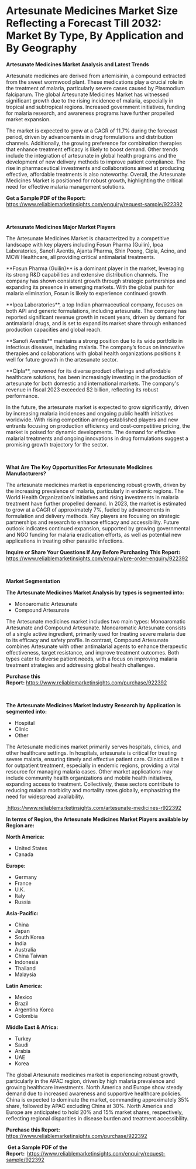 <p><h1>Artesunate Medicines Market Size Reflecting a Forecast Till 2032: Market By Type, By Application and By Geography</h1></p><p><strong>Artesunate Medicines Market Analysis and Latest Trends</strong></p>
<p><p>Artesunate medicines are derived from artemisinin, a compound extracted from the sweet wormwood plant. These medications play a crucial role in the treatment of malaria, particularly severe cases caused by Plasmodium falciparum. The global Artesunate Medicines Market has witnessed significant growth due to the rising incidence of malaria, especially in tropical and subtropical regions. Increased government initiatives, funding for malaria research, and awareness programs have further propelled market expansion.</p><p>The market is expected to grow at a CAGR of 11.7% during the forecast period, driven by advancements in drug formulations and distribution channels. Additionally, the growing preference for combination therapies that enhance treatment efficacy is likely to boost demand. Other trends include the integration of artesunate in global health programs and the development of new delivery methods to improve patient compliance. The rise in pharmaceutical investments and collaborations aimed at producing effective, affordable treatments is also noteworthy. Overall, the Artesunate Medicines Market is positioned for robust growth, highlighting the critical need for effective malaria management solutions.</p></p>
<p><strong>Get a Sample PDF of the Report:&nbsp;</strong> <a href="https://www.reliablemarketinsights.com/enquiry/request-sample/922392?utm_campaign=3446&utm_medium=2&utm_source=Github&utm_content=ia&utm_term=18042025&utm_id=artesunate-medicines">https://www.reliablemarketinsights.com/enquiry/request-sample/922392</a></p>
<p>&nbsp;</p>
<p><strong>Artesunate Medicines Major Market Players</strong></p>
<p><p>The Artesunate Medicines Market is characterized by a competitive landscape with key players including Fosun Pharma (Guilin), Ipca Laboratories, Sanofi Aventis, Ajanta Pharma, Shin Poong, Cipla, Acino, and MCW Healthcare, all providing critical antimalarial treatments.</p><p>**Fosun Pharma (Guilin)** is a dominant player in the market, leveraging its strong R&D capabilities and extensive distribution channels. The company has shown consistent growth through strategic partnerships and expanding its presence in emerging markets. With the global push for malaria elimination, Fosun is likely to experience continued growth.</p><p>**Ipca Laboratories**, a top Indian pharmaceutical company, focuses on both API and generic formulations, including artesunate. The company has reported significant revenue growth in recent years, driven by demand for antimalarial drugs, and is set to expand its market share through enhanced production capacities and global reach.</p><p>**Sanofi Aventis** maintains a strong position due to its wide portfolio in infectious diseases, including malaria. The company’s focus on innovative therapies and collaborations with global health organizations positions it well for future growth in the artesunate sector. </p><p>**Cipla**, renowned for its diverse product offerings and affordable healthcare solutions, has been increasingly investing in the production of artesunate for both domestic and international markets. The company's revenue in fiscal 2023 exceeded $2 billion, reflecting its robust performance.</p><p>In the future, the artesunate market is expected to grow significantly, driven by increasing malaria incidences and ongoing public health initiatives worldwide. With rising competition among established players and new entrants focusing on production efficiency and cost-competitive pricing, the market is poised for dynamic developments. The demand for effective malarial treatments and ongoing innovations in drug formulations suggest a promising growth trajectory for the sector.</p></p>
<p>&nbsp;</p>
<p><strong>What Are The Key Opportunities For Artesunate Medicines Manufacturers?</strong></p>
<p><p>The artesunate medicines market is experiencing robust growth, driven by the increasing prevalence of malaria, particularly in endemic regions. The World Health Organization's initiatives and rising investments in malaria treatment have further propelled demand. In 2023, the market is estimated to grow at a CAGR of approximately 7%, fueled by advancements in formulation and delivery methods. Key players are focusing on strategic partnerships and research to enhance efficacy and accessibility. Future outlook indicates continued expansion, supported by growing governmental and NGO funding for malaria eradication efforts, as well as potential new applications in treating other parasitic infections.</p></p>
<p><strong>Inquire or Share Your Questions If Any Before Purchasing This Report:</strong> <a href="https://www.reliablemarketinsights.com/enquiry/pre-order-enquiry/922392?utm_campaign=3446&utm_medium=2&utm_source=Github&utm_content=ia&utm_term=18042025&utm_id=artesunate-medicines">https://www.reliablemarketinsights.com/enquiry/pre-order-enquiry/922392</a></p>
<p>&nbsp;</p>
<p><strong>Market Segmentation</strong></p>
<p><strong>The Artesunate Medicines Market Analysis by types is segmented into:</strong></p>
<p><ul><li>Monoaromatic Artesunate</li><li>Compound Artesunate</li></ul></p>
<p><p>The Artesunate medicines market includes two main types: Monoaromatic Artesunate and Compound Artesunate. Monoaromatic Artesunate consists of a single active ingredient, primarily used for treating severe malaria due to its efficacy and safety profile. In contrast, Compound Artesunate combines Artesunate with other antimalarial agents to enhance therapeutic effectiveness, target resistance, and improve treatment outcomes. Both types cater to diverse patient needs, with a focus on improving malaria treatment strategies and addressing global health challenges.</p></p>
<p><strong>Purchase this Report:&nbsp;</strong><a href="https://www.reliablemarketinsights.com/purchase/922392?utm_campaign=3446&utm_medium=2&utm_source=Github&utm_content=ia&utm_term=18042025&utm_id=artesunate-medicines">https://www.reliablemarketinsights.com/purchase/922392</a></p>
<p>&nbsp;</p>
<p><strong>The Artesunate Medicines Market Industry Research by Application is segmented into:</strong></p>
<p><ul><li>Hospital</li><li>Clinic</li><li>Other</li></ul></p>
<p><p>The Artesunate medicines market primarily serves hospitals, clinics, and other healthcare settings. In hospitals, artesunate is critical for treating severe malaria, ensuring timely and effective patient care. Clinics utilize it for outpatient treatment, especially in endemic regions, providing a vital resource for managing malaria cases. Other market applications may include community health organizations and mobile health initiatives, expanding access to treatment. Collectively, these sectors contribute to reducing malaria morbidity and mortality rates globally, emphasizing the need for widespread availability.</p></p>
<p><a href="https://www.reliablemarketinsights.com/artesunate-medicines-r922392?utm_campaign=3446&utm_medium=2&utm_source=Github&utm_content=ia&utm_term=18042025&utm_id=artesunate-medicines">&nbsp;https://www.reliablemarketinsights.com/artesunate-medicines-r922392</a></p>
<p><strong>In terms of Region, the Artesunate Medicines Market Players available by Region are:</strong></p>
<p>
    <p> <strong> North America: </strong>
        <ul>
            <li>United States</li>
            <li>Canada</li>
        </ul>
        </p> 
    <p> <strong> Europe: </strong>
        <ul>
            <li>Germany</li>
            <li>France</li>
            <li>U.K.</li>
            <li>Italy</li>
            <li>Russia</li>
        </ul>
        </p> 
    <p> <strong> Asia-Pacific: </strong>
        <ul>
            <li>China</li>
            <li>Japan</li>
            <li>South Korea</li>
            <li>India</li>
            <li>Australia</li>
            <li>China Taiwan</li>
            <li>Indonesia</li>
            <li>Thailand</li>
            <li>Malaysia</li>
        </ul>
        </p> 
    <p> <strong> Latin America: </strong>
        <ul>
            <li>Mexico</li>
            <li>Brazil</li>
            <li>Argentina Korea</li>
            <li>Colombia</li>
        </ul>
        </p> 
    <p> <strong> Middle East & Africa: </strong>
        <ul>
            <li>Turkey</li>
            <li>Saudi</li>
            <li>Arabia</li>
            <li>UAE</li>
            <li>Korea</li>
        </ul>
    </p>
    </p>
<p><p>The global Artesunate medicines market is experiencing robust growth, particularly in the APAC region, driven by high malaria prevalence and growing healthcare investments. North America and Europe show steady demand due to increased awareness and supportive healthcare policies. China is expected to dominate the market, commanding approximately 35% share, followed by APAC excluding China at 30%. North America and Europe are anticipated to hold 20% and 15% market shares, respectively, reflecting regional disparities in disease burden and treatment accessibility.</p></p>
<p><strong>Purchase this Report: </strong><a href="https://www.reliablemarketinsights.com/purchase/922392?utm_campaign=3446&utm_medium=2&utm_source=Github&utm_content=ia&utm_term=18042025&utm_id=artesunate-medicines">https://www.reliablemarketinsights.com/purchase/922392</a></p>
<p>&nbsp;<strong>Get a Sample PDF of the Report:&nbsp;&nbsp;</strong><a href="https://www.reliablemarketinsights.com/enquiry/request-sample/922392?utm_campaign=3446&utm_medium=2&utm_source=Github&utm_content=ia&utm_term=18042025&utm_id=artesunate-medicines">https://www.reliablemarketinsights.com/enquiry/request-sample/922392</a></p>
<p><strong></strong></p>
<p><p></p><p></p><p></p></p>